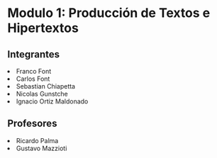 <!DOCTYPE html>
<html>
<head>
	<meta charset="utf-8">
	<link rel="icon" href="https://upload.wikimedia.org/wikipedia/commons/thumb/2/2a/Escudo_uncuyo.jpg/240px-Escudo_uncuyo.jpg">
</head>
<body>
	<h1>Modulo 1: Producción de Textos e Hipertextos</h1>
	<h2>Integrantes</h2>
	<p>
	<u1>
		<li>Franco Font</li>
		<li>Carlos Font</li>
		<li>Sebastian Chiapetta</li>
		<li>Nicolas Gunstche</li>
		<li>Ignacio Ortiz Maldonado</li>
	</u1>
	</p>
	<h2>Profesores</h2>
	<p>
	<u1>
		<li>Ricardo Palma</li>
		<li>Gustavo Mazzioti</li>
	</u1>
	</p>
</body>
</html>


